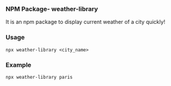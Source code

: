 ### NPM Package- weather-library

It is an npm package to display current weather of a city quickly!

### Usage
```
npx weather-library <city_name>
```

### Example
```
npx weather-library paris
```